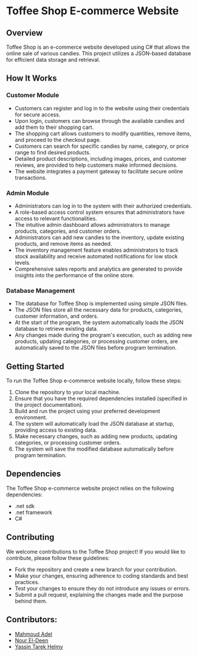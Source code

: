 # Toffee Shop E-commerce Website

## Overview
Toffee Shop is an e-commerce website developed using C# that allows the online sale of various candies. This project utilizes a JSON-based database for efficient data storage and retrieval.

## How It Works

### Customer Module
- Customers can register and log in to the website using their credentials for secure access.
- Upon login, customers can browse through the available candies and add them to their shopping cart.
- The shopping cart allows customers to modify quantities, remove items, and proceed to the checkout page.
- Customers can search for specific candies by name, category, or price range to find desired products.
- Detailed product descriptions, including images, prices, and customer reviews, are provided to help customers make informed decisions.
- The website integrates a payment gateway to facilitate secure online transactions.

### Admin Module
- Administrators can log in to the system with their authorized credentials.
- A role-based access control system ensures that administrators have access to relevant functionalities.
- The intuitive admin dashboard allows administrators to manage products, categories, and customer orders.
- Administrators can add new candies to the inventory, update existing products, and remove items as needed.
- The inventory management feature enables administrators to track stock availability and receive automated notifications for low stock levels.
- Comprehensive sales reports and analytics are generated to provide insights into the performance of the online store.

### Database Management
- The database for Toffee Shop is implemented using simple JSON files.
- The JSON files store all the necessary data for products, categories, customer information, and orders.
- At the start of the program, the system automatically loads the JSON database to retrieve existing data.
- Any changes made during the program's execution, such as adding new products, updating categories, or processing customer orders, are automatically saved to the JSON files before program termination.

## Getting Started
To run the Toffee Shop e-commerce website locally, follow these steps:

1. Clone the repository to your local machine.
2. Ensure that you have the required dependencies installed (specified in the project documentation).
3. Build and run the project using your preferred development environment.
4. The system will automatically load the JSON database at startup, providing access to existing data.
5. Make necessary changes, such as adding new products, updating categories, or processing customer orders.
6. The system will save the modified database automatically before program termination.

## Dependencies
The Toffee Shop e-commerce website project relies on the following dependencies:
- .net sdk
- .net framework
- C#

## Contributing
We welcome contributions to the Toffee Shop project! If you would like to contribute, please follow these guidelines:

- Fork the repository and create a new branch for your contribution.
- Make your changes, ensuring adherence to coding standards and best practices.
- Test your changes to ensure they do not introduce any issues or errors.
- Submit a pull request, explaining the changes made and the purpose behind them.

## Contributors:

- [Mahmoud Adel](https://github.com/DarkenSoda)
- [Nour El-Deen](https://github.com/Nour8317)
- [Yassin Tarek Helmy](https://github.com/YassinTarekHelmy)
